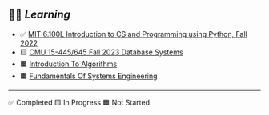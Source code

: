 
👨‍💻 ***Learning***
----

- ✅ [MIT 6.100L Introduction to CS and Programming using Python, Fall 2022](https://ocw.mit.edu/courses/6-100l-introduction-to-cs-and-programming-using-python-fall-2022/)
- 🟨 [CMU 15-445/645 Fall 2023 Database Systems](https://15445.courses.cs.cmu.edu/fall2023/)
- 🟧 [Introduction To Algorithms](https://ocw.mit.edu/courses/6-006-introduction-to-algorithms-spring-2020/)
- 🟧 [Fundamentals Of Systems Engineering](https://ocw.mit.edu/courses/16-842-fundamentals-of-systems-engineering-fall-2015/)

----
✅ Completed 🟨 In Progress 🟧 Not Started